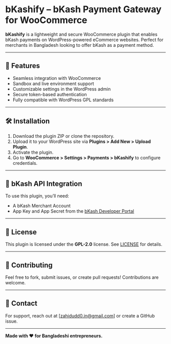 # bKashify – bKash Payment Gateway for WooCommerce

**bKashify** is a lightweight and secure WooCommerce plugin that enables bKash payments on WordPress-powered eCommerce websites. Perfect for merchants in Bangladesh looking to offer bKash as a payment method.

---

## 🚀 Features

- Seamless integration with WooCommerce
- Sandbox and live environment support
- Customizable settings in the WordPress admin
- Secure token-based authentication
- Fully compatible with WordPress GPL standards

---

## 🛠 Installation

1. Download the plugin ZIP or clone the repository.
2. Upload it to your WordPress site via **Plugins > Add New > Upload Plugin**.
3. Activate the plugin.
4. Go to **WooCommerce > Settings > Payments > bKashify** to configure credentials.

---

## 🔐 bKash API Integration

To use this plugin, you’ll need:
- A bKash Merchant Account
- App Key and App Secret from the [bKash Developer Portal](https://developer.bka.sh/)

---

## 📄 License

This plugin is licensed under the **GPL-2.0** license. See [LICENSE](LICENSE) for details.

---

## 🤝 Contributing

Feel free to fork, submit issues, or create pull requests! Contributions are welcome.

---

## 📧 Contact

For support, reach out at [zahidudd0.in@gmail.com] or create a GitHub issue.

---

**Made with ❤️ for Bangladeshi entrepreneurs.**